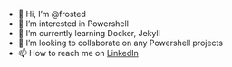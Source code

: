 - 👋 Hi, I’m @frosted
- 👀 I’m interested in Powershell
- 🌱 I’m currently learning Docker, Jekyll
- 💞️ I’m looking to collaborate on any Powershell projects
- 📫 How to reach me on [LinkedIn](https://www.linkedin.com/in/pefrost/)

<!---
frosted/frosted is a ✨ special ✨ repository because its `README.md` (this file) appears on your GitHub profile.
You can click the Preview link to take a look at your changes.
--->
